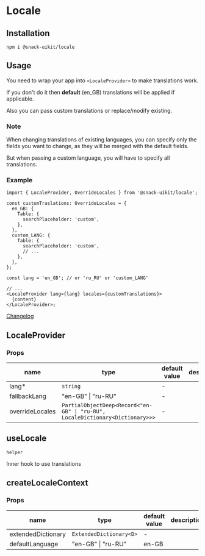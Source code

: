 # Locale

## Installation

`npm i @snack-uikit/locale`

## Usage

You need to wrap your app into `<LocaleProvider>` to make translations work.

If you don't do it then **default** (en_GB) translations will be applied if applicable.

Also you can pass custom translations or replace/modify existing.

### Note

When changing translations of existing languages, you can specify only the fields you want to change, as they will be merged with the default fields.

But when passing a custom language, you will have to specify all translations.

### Example

```tsx
import { LocaleProvider, OverrideLocales } from '@snack-uikit/locale';

const customTraslations: OverrideLocales = {
  en_GB: {
    Table: {
      searchPlaceholder: 'custom',
    },
  },
  custom_LANG: {
    Table: {
      searchPlaceholder: 'custom',
      // ...
    },
  },
};

const lang = 'en_GB'; // or 'ru_RU' or 'custom_LANG'

// ...
<LocaleProvider lang={lang} locales={customTranslations}>
  {content}
</LocaleProvider>;
```

[Changelog](./CHANGELOG.md)

[//]: DOCUMENTATION_SECTION_START
[//]: THIS_SECTION_IS_AUTOGENERATED_PLEASE_DONT_EDIT_IT
## LocaleProvider
### Props
| name | type | default value | description |
|------|------|---------------|-------------|
| lang* | `string` | - |  |
| fallbackLang | "en-GB" \| "ru-RU" | - |  |
| overrideLocales | `PartialObjectDeep<Record<"en-GB" \| "ru-RU", LocaleDictionary<Dictionary>>>` | - |  |
## useLocale
`helper` 

Inner hook to use translations
## createLocaleContext
### Props
| name | type | default value | description |
|------|------|---------------|-------------|
| extendedDictionary | `ExtendedDictionary<D>` | - |  |
| defaultLanguage | "en-GB" \| "ru-RU" | en-GB |  |


[//]: DOCUMENTATION_SECTION_END
